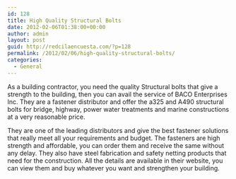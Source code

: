 ```yaml
---
id: 128
title: High Quality Structural Bolts
date: 2012-02-06T01:38:00+00:00
author: admin
layout: post
guid: http://redcilaencuesta.com/?p=128
permalink: /2012/02/06/high-quality-structural-bolts/
categories:
  - General
---
```

As a building contractor, you need the quality Structural bolts that give a strength to the building, then you can avail the service of BACO Enterprises Inc. They are a fastener distributor and offer the a325 and A490 structural bolts for bridge, highway, power water treatments and marine constructions at a very reasonable price.

They are one of the leading distributors and give the best fastener solutions that really meet all your requirements and budget. The fasteners are high strength and affordable, you can order them and receive the same without any delay. They also have steel fabrication and safety netting products that need for the construction. All the details are available in their website, you can view them and buy whatever you want and strengthen your building.